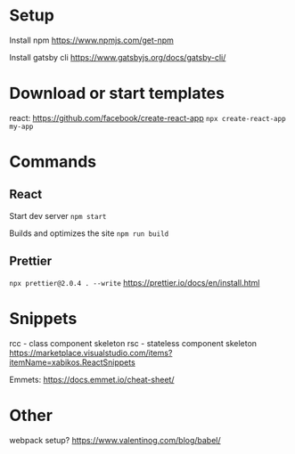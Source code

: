 # Setup

Install npm
https://www.npmjs.com/get-npm

Install gatsby cli
https://www.gatsbyjs.org/docs/gatsby-cli/

# Download or start templates

react:
https://github.com/facebook/create-react-app
`npx create-react-app my-app`

# Commands

## React

Start dev server
`npm start`

Builds and optimizes the site
`npm run build`

## Prettier

`npx prettier@2.0.4 . --write`
https://prettier.io/docs/en/install.html

# Snippets

rcc - class component skeleton
rsc - stateless component skeleton
https://marketplace.visualstudio.com/items?itemName=xabikos.ReactSnippets

Emmets:
https://docs.emmet.io/cheat-sheet/


# Other
webpack setup?
https://www.valentinog.com/blog/babel/
